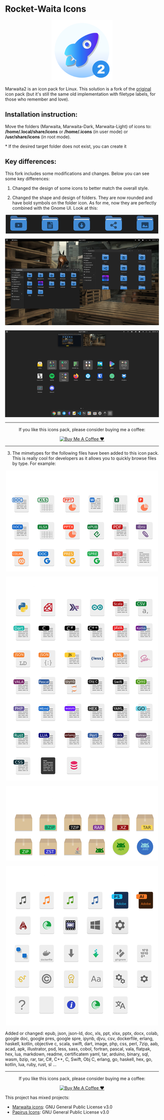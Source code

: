 # Rocket-Waita Icons

<p align="center">
    <img width=200 height=200 src="logo.png" alt="Logo">
</p>

Marwaita2 is an icon pack for Linux. This solution is a fork of the [original](https://github.com/darkomarko42/Marwaita-Icons) icon pack (but it's still the same old implementation with filetype labels, for those who remember and love). 

## Installation instruction:

Move the folders (Marwaita, Marwaita-Dark, Marwaita-Light) of icons to: **/home/.local/share/icons** or **/home/.icons** (in user mode) or **/usr/share/icons** (in root mode).

\* If the desired target folder does not exist, you can create it

## Key differences:

This fork includes some modifications and changes. Below you can see some key differences:

1) Changed the design of some icons to better match the overall style.

2) Changed the shape and design of folders. They are now rounded and have bold symbols on the folder icon. As for me, now they are perfectly combined with the Gnome UI. Look at this:

<p align="center">
    <img width=500 src="img/screenshot2.png" alt="Screenshot of folders icons">
</p>

<p align="center">
    <img src="img/screenshot1.png" alt="Screenshot of folders icons on desktop">
</p>

<p align="center">
    <img src="img/screenshot3.png" alt="Screenshot of icons on desktop">
</p>

___

<p align="center"> 
If you like this icons pack, please consider buying me a coffee:
</p>

<p align="center"> <a href="https://www.buymeacoffee.com/yppppl" target="_blank"><img src="https://cdn.buymeacoffee.com/buttons/default-yellow.png" alt="Buy Me A Coffee ❤️" height="41"></a> </p>

___

3) The mimetypes for the following files have been added to this icon pack. This is really cool for developers as it allows you to quickly browse files by type. For example:

<p align="center">
    <img width=500 src="img/img1.png" alt="Office icons">
</p>
<p align="center">
    <img width=500 src="img/img2.png" alt="Dev icons">
</p>
<p align="center">
    <img width=500 src="img/img3.png" alt="Archives icons">
</p>
<p align="center">
    <img width=500 src="img/img4.png" alt="Other icons">
</p>

Added or changed:
epub, json, json-ld, doc, xls, ppt, xlsx, pptx, docx, colab, google doc, google pres, google spre, ipynb, djvu, csv, dockerfile, erlang, haskell, kotlin, objective c, scala, swift, dart, image, php, css, perl, 7zip, aab, acad, apk, illustrator, psd, less, sass, cobol, fortran, pascal, vala, flatpak, hex, lua, markdown, readme, certificatem yaml, tar, arduino, binary, sql, wasm, bzip, rar, tar, C#, C++, C, Swift, Obj C, erlang, go, haskell, hex, go, kotlin, lua, ruby, rust, sl ...

___

<p align="center"> 
If you like this icons pack, please consider buying me a coffee:
</p>

<p align="center"> <a href="https://www.buymeacoffee.com/yppppl" target="_blank"><img src="https://cdn.buymeacoffee.com/buttons/default-yellow.png" alt="Buy Me A Coffee ❤️" height="41"></a> </p>

This project has mixed projects:

- [Marwaita icons](https://github.com/darkomarko42/Marwaita-Icons): GNU General Public License v3.0
- [Papirus Icons](https://github.com/PapirusDevelopmentTeam/papirus-icon-theme): GNU General Public License v3.0
